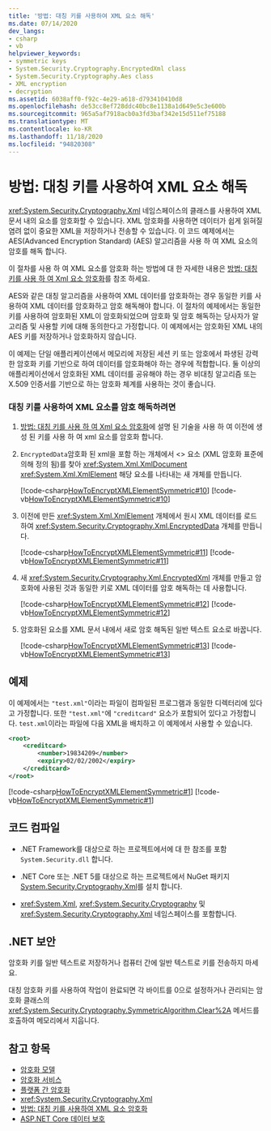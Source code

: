 ```yaml
---
title: '방법: 대칭 키를 사용하여 XML 요소 해독'
ms.date: 07/14/2020
dev_langs:
- csharp
- vb
helpviewer_keywords:
- symmetric keys
- System.Security.Cryptography.EncryptedXml class
- System.Security.Cryptography.Aes class
- XML encryption
- decryption
ms.assetid: 6038aff0-f92c-4e29-a618-d793410410d8
ms.openlocfilehash: de53cc8ef728ddc40bc8e1138a1d649e5c3e600b
ms.sourcegitcommit: 965a5af7918acb0a3fd3baf342e15d511ef75188
ms.translationtype: MT
ms.contentlocale: ko-KR
ms.lasthandoff: 11/18/2020
ms.locfileid: "94820308"
---
```

# <a name="how-to-decrypt-xml-elements-with-symmetric-keys"></a>방법: 대칭 키를 사용하여 XML 요소 해독

<xref:System.Security.Cryptography.Xml> 네임스페이스의 클래스를 사용하여 XML 문서 내의 요소를 암호화할 수 있습니다.  XML 암호화를 사용하면 데이터가 쉽게 읽혀질 염려 없이 중요한 XML을 저장하거나 전송할 수 있습니다.  이 코드 예제에서는 AES(Advanced Encryption Standard) (AES) 알고리즘을 사용 하 여 XML 요소의 암호를 해독 합니다.
  
 이 절차를 사용 하 여 XML 요소를 암호화 하는 방법에 대 한 자세한 내용은 [방법: 대칭 키를 사용 하 여 Xml 요소 암호화](how-to-encrypt-xml-elements-with-symmetric-keys.md)를 참조 하세요.  
  
 AES와 같은 대칭 알고리즘을 사용하여 XML 데이터를 암호화하는 경우 동일한 키를 사용하여 XML 데이터를 암호화하고 암호 해독해야 합니다.  이 절차의 예제에서는 동일한 키를 사용하여 암호화된 XML이 암호화되었으며 암호화 및 암호 해독하는 당사자가 알고리즘 및 사용할 키에 대해 동의한다고 가정합니다.  이 예제에서는 암호화된 XML 내의 AES 키를 저장하거나 암호화하지 않습니다.  
  
 이 예제는 단일 애플리케이션에서 메모리에 저장된 세션 키 또는 암호에서 파생된 강력한 암호화 키를 기반으로 하여 데이터를 암호화해야 하는 경우에 적합합니다.  둘 이상의 애플리케이션에서 암호화된 XML 데이터를 공유해야 하는 경우 비대칭 알고리즘 또는 X.509 인증서를 기반으로 하는 암호화 체계를 사용하는 것이 좋습니다.  
  
### <a name="to-decrypt-an-xml-element-with-a-symmetric-key"></a>대칭 키를 사용하여 XML 요소를 암호 해독하려면  
  
1. [방법: 대칭 키를 사용 하 여 Xml 요소 암호화](how-to-encrypt-xml-elements-with-symmetric-keys.md)에 설명 된 기술을 사용 하 여 이전에 생성 된 키를 사용 하 여 xml 요소를 암호화 합니다.  
  
2. `EncryptedData`암호화 된 xml을 포함 하는 개체에서 <> 요소 (XML 암호화 표준에 의해 정의 됨)를 찾아 <xref:System.Xml.XmlDocument> <xref:System.Xml.XmlElement> 해당 요소를 나타내는 새 개체를 만듭니다.  
  
     [!code-csharp[HowToEncryptXMLElementSymmetric#10](../../../samples/snippets/csharp/VS_Snippets_CLR/HowToEncryptXMLElementSymmetric/cs/sample.cs#10)]
     [!code-vb[HowToEncryptXMLElementSymmetric#10](../../../samples/snippets/visualbasic/VS_Snippets_CLR/HowToEncryptXMLElementSymmetric/vb/sample.vb#10)]  
  
3. 이전에 만든 <xref:System.Xml.XmlElement> 개체에서 원시 XML 데이터를 로드하여 <xref:System.Security.Cryptography.Xml.EncryptedData> 개체를 만듭니다.  
  
     [!code-csharp[HowToEncryptXMLElementSymmetric#11](../../../samples/snippets/csharp/VS_Snippets_CLR/HowToEncryptXMLElementSymmetric/cs/sample.cs#11)]
     [!code-vb[HowToEncryptXMLElementSymmetric#11](../../../samples/snippets/visualbasic/VS_Snippets_CLR/HowToEncryptXMLElementSymmetric/vb/sample.vb#11)]  
  
4. 새 <xref:System.Security.Cryptography.Xml.EncryptedXml> 개체를 만들고 암호화에 사용된 것과 동일한 키로 XML 데이터를 암호 해독하는 데 사용합니다.  
  
     [!code-csharp[HowToEncryptXMLElementSymmetric#12](../../../samples/snippets/csharp/VS_Snippets_CLR/HowToEncryptXMLElementSymmetric/cs/sample.cs#12)]
     [!code-vb[HowToEncryptXMLElementSymmetric#12](../../../samples/snippets/visualbasic/VS_Snippets_CLR/HowToEncryptXMLElementSymmetric/vb/sample.vb#12)]  
  
5. 암호화된 요소를 XML 문서 내에서 새로 암호 해독된 일반 텍스트 요소로 바꿉니다.  
  
     [!code-csharp[HowToEncryptXMLElementSymmetric#13](../../../samples/snippets/csharp/VS_Snippets_CLR/HowToEncryptXMLElementSymmetric/cs/sample.cs#13)]
     [!code-vb[HowToEncryptXMLElementSymmetric#13](../../../samples/snippets/visualbasic/VS_Snippets_CLR/HowToEncryptXMLElementSymmetric/vb/sample.vb#13)]  
  
## <a name="example"></a>예제  
 이 예제에서는 `"test.xml"`이라는 파일이 컴파일된 프로그램과 동일한 디렉터리에 있다고 가정합니다.  또한 `"test.xml"`에 `"creditcard"` 요소가 포함되어 있다고 가정합니다.  `test.xml`이라는 파일에 다음 XML을 배치하고 이 예제에서 사용할 수 있습니다.  
  
```xml  
<root>  
    <creditcard>  
        <number>19834209</number>  
        <expiry>02/02/2002</expiry>  
    </creditcard>  
</root>  
```  
  
 [!code-csharp[HowToEncryptXMLElementSymmetric#1](../../../samples/snippets/csharp/VS_Snippets_CLR/HowToEncryptXMLElementSymmetric/cs/sample.cs#1)]
 [!code-vb[HowToEncryptXMLElementSymmetric#1](../../../samples/snippets/visualbasic/VS_Snippets_CLR/HowToEncryptXMLElementSymmetric/vb/sample.vb#1)]  
  
## <a name="compiling-the-code"></a>코드 컴파일  
  
- .NET Framework를 대상으로 하는 프로젝트에서에 대 한 참조를 포함 `System.Security.dll` 합니다.

- .NET Core 또는 .NET 5를 대상으로 하는 프로젝트에서 NuGet 패키지 [System.Security.Cryptography.Xml](https://www.nuget.org/packages/System.Security.Cryptography.Xml)를 설치 합니다.
  
- <xref:System.Xml>, <xref:System.Security.Cryptography> 및 <xref:System.Security.Cryptography.Xml> 네임스페이스를 포함합니다.  
  
## <a name="net-security"></a>.NET 보안
  
암호화 키를 일반 텍스트로 저장하거나 컴퓨터 간에 일반 텍스트로 키를 전송하지 마세요.  
  
대칭 암호화 키를 사용하여 작업이 완료되면 각 바이트를 0으로 설정하거나 관리되는 암호화 클래스의 <xref:System.Security.Cryptography.SymmetricAlgorithm.Clear%2A> 메서드를 호출하여 메모리에서 지웁니다.  
  
## <a name="see-also"></a>참고 항목

- [암호화 모델](cryptography-model.md)
- [암호화 서비스](cryptographic-services.md)
- [플랫폼 간 암호화](cross-platform-cryptography.md)
- <xref:System.Security.Cryptography.Xml>
- [방법: 대칭 키를 사용하여 XML 요소 암호화](how-to-encrypt-xml-elements-with-symmetric-keys.md)
- [ASP.NET Core 데이터 보호](/aspnet/core/security/data-protection/introduction)
